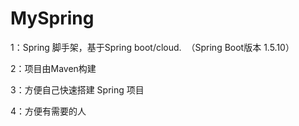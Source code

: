 # MySpring
1：Spring 脚手架，基于Spring boot/cloud.  （Spring Boot版本 1.5.10）

2：项目由Maven构建  

3：方便自己快速搭建 Spring 项目

4：方便有需要的人
